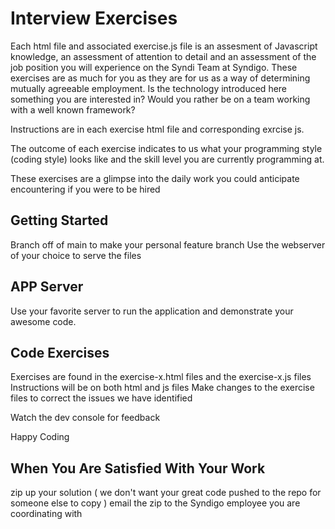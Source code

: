 # Interview Exercises
Each html file and associated exercise.js file is an assesment of Javascript knowledge, an assessment of attention to detail and an assessment of the job position you will experience on the Syndi Team at Syndigo.
These exercises are as much for you as they are for us as a way of determining mutually agreeable employment. 
Is the technology introduced here something you are interested in?  Would you rather be on a team working with a well known framework? 

Instructions are in each exercise html file and corresponding exrcise js.

The outcome of each exercise indicates to us what your programming style (coding style) looks like and the skill level you are currently programming at.

These exercises are a glimpse into the daily work you could anticipate encountering if you were to be hired

## Getting Started
Branch off of main to make your personal feature branch
Use the webserver of your choice to serve the files
## APP Server
Use your favorite server to run the application and demonstrate your awesome code.

## Code Exercises
Exercises are found in the exercise-x.html files and the exercise-x.js files
Instructions will be on both html and js files
Make changes to the exercise files to correct the issues we have identified

Watch the dev console for feedback

Happy Coding

## When You Are Satisfied With Your Work
zip up your solution ( we don't want your great code pushed to the repo for someone else to copy )
email the zip to the Syndigo employee you are coordinating with





